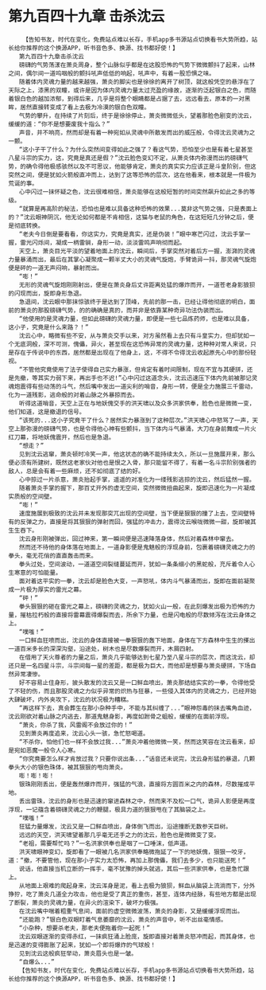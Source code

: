 # 第九百四十九章 击杀沈云
        【告知书友，时代在变化，免费站点难以长存，手机app多书源站点切换看书大势所趋，站长给你推荐的这个换源APP，听书音色多、换源、找书都好使！】
       第九百四十九章击杀沈云
       磅礴的气势荡漾在萧炎周身，整个山脉似乎都是在这股恐怖的气势下微微颤抖了起来，山林之间，偶尔间一道呜咽般的颤抖吼声低低的响起，吼声中，有着一股恐惧之味。
       随着体内灵魂力量的越来越强，萧炎的脚尖也是徐徐的离开了树顶，就这般凭空的悬浮在了天际之上，漆黑的双瞳，或许是因为体内灵魂力量太过充盈的缘故，逐渐的泛起银白之色，而随着银白色的越加浓郁，到得后来，几乎是将整个眼睛都是占据了去，远远看去，原本的一对黑眸，居然直接转变成了看上去极为冷漠的银白色双瞳。
       气势的攀升，在持续了片刻后，终于是徐徐停止，萧炎微微低头，望着那脸色剧变的沈云，缓缓的道：“你不是想要废我十指么？”
       声音，并不响亮，然而却是有着一种宛如从灵魂中所散发而出的威压般，令得沈云灵魂为之一颤。
       “这小子干了什么？为什么突然间变得如此之强了？看这气势，恐怕至少也是有着七星甚至八星斗宗的实力，这，究竟是真还是假？”沈云脸色变幻不定，从萧炎体内弥漫而出的磅礴气势，的确令得他极感骇然以及不可思议，他能够肯定，萧炎的真实实力应该正是斗皇阶别，但这突然之间，便是犹如火箭般直冲而上，达到了这等恐怖的层次，这在他看来，根本就是一件极为荒诞的事。
       心中闪过一抹怀疑之色，沈云很难相信，萧炎能够在这般短暂的时间突然飙升如此之多的等级。
       “就算是再高阶的秘法，恐怕也是难以具备这种恐怖的效果...莫非这气势之强，只是表面上的？”沈云眼神阴沉，他无论如何都是不肯相信，这猫与老鼠的角色，在这短短几分钟之后，便是彻底转换。
       “老夫今日倒是要看看，你这实力，究竟是真实，还是伪装！”眼中寒芒闪过，沈云手掌一握，雷光闪烁间，凝成一柄雷锏，身形一动，淡淡雷鸣声响彻而起。
       天空上，萧炎目光平淡的望着地面上的沈云，瞬间后，手掌突然对着后方一握，澎湃的灵魂力量暴涌而出，最后在其掌心凝聚成一颗半丈大小的灵魂气旋炮，手臂诡异一抖，那灵魂气旋炮便是砰的一道无声闷响，暴射而出。
       “嘭！”
       无形的灵魂气旋炮刚刚射出，便是在萧炎身后丈许距离处猛的爆炸而开，一道苍老身影狼狈的闪现而出，旋即身形急退。
       急退间，沈云眼中那抹惊骇终于是达到了顶峰，先前的那一击，已经让得他彻底的明白，面前的萧炎的那股磅礴气势，的的确确是真的，而并非是依靠某种奇异功法伪装而出。
       “他使用的是灵魂力量，但如此磅礴的灵魂力量，即便是一些七品炼药师，也是难以具备，这小子，究竟是什么来路？！”
       沈云心中，略微有些不安，从与萧炎交手以来，对方虽然看上去只有斗皇实力，但却犹如一个无底洞般，深不可测，傀儡，异火，甚至现在这恐怖异常的灵魂力量，这种种对常人来说，只是存在于传说中的东西，居然都是出现在了他身上，这，不得不令得沈云收起原先心中的那份轻视。
       “不管他究竟使用了法子使得自己实力暴涨，但肯定有着时间限制，现在不宜与其硬拼，还是先撤，等其实力弱下来，再出手也不迟!”心中闪过这道念头，沈云迅速压下体内先前被那记灵魂炮震得有些动荡的斗气，然后嘴中发出一道尖利的哨音，身形一转，便是全力施展三千雷动，化为一道残影，逃命般的对着山脉之外暴掠而去。
       听得这道哨音，天空上正在与地妖傀交手的洪天啸以及众多洪家供奉，脸色也是微微一变，他们知道，这是撤退的信号。
       “该死的...这小子究竟干了什么？居然实力暴涨到了这种层次。”洪天啸心中怒骂了一声，天空上那弥漫的磅礴气势，也是令得他心神有些颤抖，当下体内斗气暴涌，大刀在身前舞成一片火红刀幕，将地妖傀震开，然后也是急退。
       “想走？”
       见到沈云逃窜，萧炎顿时冷笑一声，他这状态的确不能持续太久，所以一旦施展开来，那么便必须有所建树，既然这老家伙对他也是恨之入骨，那只能留不得了，有着一名斗宗阶别强者的敌人，总是会有着一些麻烦，还不如彻底了结的好。
       心中掠过一片杀意，萧炎抬起手掌，遥遥的对准化为一缕残影逃掠的沈云，然后猛然一握。
       随着萧炎手掌的握下，那百丈开外的虚无空间，突然微微扭曲起来，旋即迅速化为一片凝成实质般的空间壁。
       “嘭！”
       速度施展到极致的沈云并未发现那突兀出现的空间壁，当下便是狠狠的撞了上去，空间壁特有的反弹之力，直接是将其狠狠的弹射而回，强猛的冲击力，震得沈云喉咙微微一甜，旋即被其生生吞下。
       沈云身形刚被弹出，回过神来，第一瞬间便是迅速降落身体，然后对着森林中窜去。
       然而还不待他的身体落在地面上，一道身影便是鬼魅般的浮现身前，包裹着磅礴灵魂之力的拳头，毫无花俏的直直轰击而来。
       拳头过处，空间波动，一道道空间裂缝蔓延而开，犹如一条条细小的黑蛇般，充斥着令人心生寒意的可怕能量。
       面对着这平实的一拳，沈云却是脸色大变，一声怒吼，体内斗气暴涌而出，旋即在面前凝聚成一片极为厚实的雷光之幕。
       “砰！”
       拳头狠狠的砸在雷光之幕上，磅礴的灵魂之力，犹如火山一般，在此刻爆发出极为恐怖的力量，摧枯拉朽般的直接将雷幕震得爆裂而去，所余下力量，也是闪电般的尽数倾泻在沈云身体之上。
       “噗嗤！”
       一口鲜血狂喷而出，沈云的身体直接被一拳狠狠的轰下地面，身体在下方森林中生生的搽出一道百米多长的深深沟壑，沿途处，树木也是尽数爆裂而开，木屑四射。
       在借用了天火尊者的力量之后，萧炎几乎能够达到七星乃至八星斗宗的层次，而这沈云，却还只是一名四星斗宗，斗宗间每一星的差距，都是极为巨大，而他却是想要与萧炎硬拼，下场自然异常凄惨。
       好不容易止住身形，披头散发的沈云又是一口鲜血喷出，萧炎那结结实实的一拳，令得他受了不轻的伤，而且那股灵魂之力似乎异常的炽热与狂暴，一些侵入其体内的灵魂之力，已经开始大肆破坏，内外夹攻下，沈云的状况极为糟糕。
       “再这样下去，真会葬生在那小杂种手中，不能与其纠缠了...”眼神怨毒的抹去嘴角血迹，沈云刚欲对着山脉之内逃去，那道鬼魅身影，再度如跗骨之蛆般，缓缓的在面前浮现。
       “萧炎，你杀了我，风雷阁不会放过你的！”
       见到萧炎再度追来，沈云心头一骇，急忙怒喝道。
       “不杀你，怕他们也一样不会放过我...”萧炎冲着他微微一笑，然而这笑容在沈云看来，却是宛如恶魔一般令人心寒。
       “你究竟要怎么样才肯放过我？只要你说出条...”话音还未说完，沈云身形猛的暴退，几颗拳头大小的银色珠体，被其狠狠的甩向萧炎。
       嘭！嘭！嘭！
       银珠刚刚丢出，便是轰然爆炸而开，强猛的气浪，直接将方圆百米之内的森林，尽数摧成平地。
       丢出雷珠，沈云的身形也是迅速的窜进森林之中，然而来不及松一口气，诡异人影便是再度浮现，一记蕴含着磅礴灵魂之力的鞭腿，极具力道的狠狠甩在了其脑袋之上。
       “噗嗤！”
       狂猛力量爆发，沈云又是一口鲜血喷出，身体倒飞而出，沿途撞断无数参天巨树。
       远远的天空，洪天啸望着那几乎毫无还手之力的沈云，脸色也是微微变了变。
       “老祖，需要帮忙吗？”一名洪家供奉也是咽了一口唾沫，低声道。
       洪天啸眼神变幻，旋即看了一眼被几名洪家供奉略微拖延了一下的地妖傀，狠狠一咬牙，道：“撤，不要管他，现在那小子实力太恐怖，再加上那傀儡，我们去多少，也只能送死！”
       说话，他直接当机立断的一挥手，毫不犹豫的掉头就逃，其后一些洪家供奉，也是急忙跟上。
       从地面上艰难的爬起身来，沈云浑身是泥，看上去极为狼狈，鲜血从脑袋上流淌而下，分外狰狞，吃了萧炎几道全力攻击，他也是受了真正的重伤，甚至，连体内经脉，有些地方都是出现了断裂，萧炎的灵魂力量，在异火的渲染下，破坏力极强。
       在沈云嘴中喘着粗重气息间，面前的虚空微微波荡，萧炎的身影，又是缓缓浮现而出。
       “还能跑？”银白色双眼盯着气息萎靡的沈云，萧炎的声音中，听不出丝毫情感。
       “小杂种，想要杀老夫，那老夫便拖着你一起死！”
       沈云双眼逐渐的变得赤红，一抹疯狂涌上脸庞，旋即直接对着萧炎怒冲而起，而其身体，也是迅速的变得膨胀了起来，犹如一个即将爆炸的气球般！
       见到沈云这般疯狂举动，萧炎眉头也是一皱。
       “自爆么...”
       【告知书友，时代在变化，免费站点难以长存，手机app多书源站点切换看书大势所趋，站长给你推荐的这个换源APP，听书音色多、换源、找书都好使！】